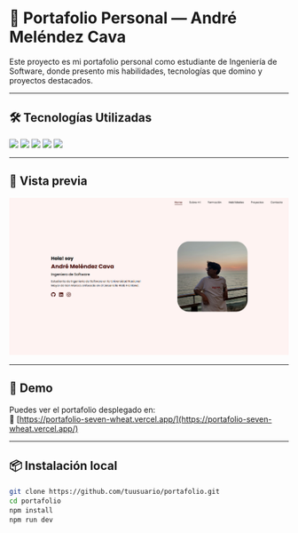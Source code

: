 # 📁 Portafolio Personal — André Meléndez Cava

Este proyecto es mi portafolio personal como estudiante de Ingeniería de Software, donde presento mis habilidades, tecnologías que domino y proyectos destacados.

---

## 🛠️ Tecnologías Utilizadas

<p align="left">
  <img src="https://img.shields.io/badge/React-20232A?style=flat-square&logo=react&logoColor=61DAFB" />
  <img src="https://img.shields.io/badge/Vite-646CFF?style=flat-square&logo=vite&logoColor=white" />
  <img src="https://img.shields.io/badge/JavaScript-F7DF1E?style=flat-square&logo=javascript&logoColor=black" />
  <img src="https://img.shields.io/badge/HTML5-E34F26?style=flat-square&logo=html5&logoColor=white" />
  <img src="https://img.shields.io/badge/CSS3-1572B6?style=flat-square&logo=css3&logoColor=white" />
</p>

---

## 📸 Vista previa

![Captura del portafolio](./frontend/src/assets/proyecto_portafolio.png) <!-- Puedes cambiar esto por una imagen real de tu proyecto -->

---

## 📄 Demo

Puedes ver el portafolio desplegado en:  
🔗 [https://portafolio-seven-wheat.vercel.app/](https://portafolio-seven-wheat.vercel.app/)

---

## 📦 Instalación local

```bash
git clone https://github.com/tuusuario/portafolio.git
cd portafolio
npm install
npm run dev
